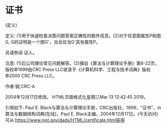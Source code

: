 # 证书


(定义)



定义:
(1)用于快速检查决策问题答案正确性的额外信息。(2)对于任意图属性P和图G, G的证明是一个图G'，当且仅当G'具有属性P。



另请参阅
证人。



注意:
(1)后公司理论常见问题解答。(2)摘自《算法与计算理论手册》第8-22页，版权©1999由CRC Press LLC收录于《计算机科学、工程与技术词典》版权©2000 CRC Press LLC。


作者:钢,CRC-A







2004年12月17日修改。
HTML页面格式化星期三Mar 13 12:42:45 2019。



引用如下:
Paul E. Black与算法与计算理论手册，CRC出版社，1999，“证书”，in
算法与数据结构词典[在线]，Paul E. Black主编，2004年12月17日。(今天访问)
可从:https://www.nist.gov/dads/HTML/certificate.html获得